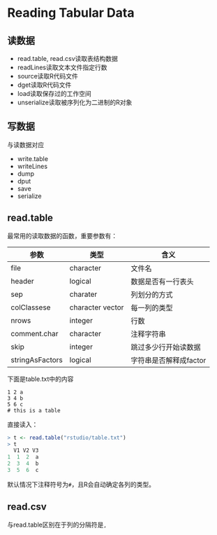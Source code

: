 # Reading Tabular Data

## 读数据
- read.table, read.csv读取表结构数据
- readLines读取文本文件指定行数
- source读取R代码文件
- dget读取R代码文件
- load读取保存过的工作空间
- unserialize读取被序列化为二进制的R对象

## 写数据
与读数据对应
- write.table
- writeLines
- dump
- dput
- save
- serialize

## read.table
最常用的读取数据的函数，重要参数有：

|参数|类型|含义|  
|---|---|---|  
| file | character|文件名|  
| header | logical| 数据是否有一行表头|  
| sep |charater|列划分的方式|  
| colClassese|character vector|每一列的类型|  
| nrows|integer|行数|  
| comment.char| character| 注释字符串|  
| skip| integer| 跳过多少行开始读数据|  
|stringAsFactors| logical| 字符串是否解释成factor|  

下面是table.txt中的内容
```
1 2 a
3 4 b
5 6 c
# this is a table
```
直接读入：
```R
> t <- read.table("rstudio/table.txt")
> t
  V1 V2 V3
1  1  2  a
2  3  4  b
3  5  6  c
```
默认情况下注释符号为`#`，且R会自动确定各列的类型。

## read.csv
与read.table区别在于列的分隔符是`,`
